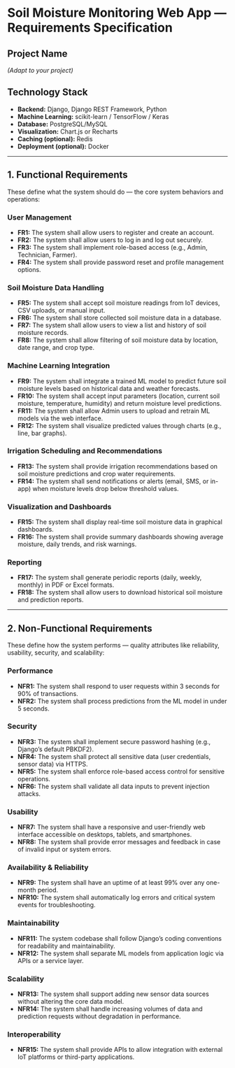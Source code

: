 # Soil Moisture Monitoring Web App — Requirements Specification

## Project Name
*(Adapt to your project)*

## Technology Stack

- **Backend:** Django, Django REST Framework, Python
- **Machine Learning:** scikit-learn / TensorFlow / Keras
- **Database:** PostgreSQL/MySQL
- **Visualization:** Chart.js or Recharts
- **Caching (optional):** Redis
- **Deployment (optional):** Docker

---

## 1. Functional Requirements

These define what the system should do — the core system behaviors and operations:

### User Management

- **FR1:** The system shall allow users to register and create an account.
- **FR2:** The system shall allow users to log in and log out securely.
- **FR3:** The system shall implement role-based access (e.g., Admin, Technician, Farmer).
- **FR4:** The system shall provide password reset and profile management options.

### Soil Moisture Data Handling

- **FR5:** The system shall accept soil moisture readings from IoT devices, CSV uploads, or manual input.
- **FR6:** The system shall store collected soil moisture data in a database.
- **FR7:** The system shall allow users to view a list and history of soil moisture records.
- **FR8:** The system shall allow filtering of soil moisture data by location, date range, and crop type.

### Machine Learning Integration

- **FR9:** The system shall integrate a trained ML model to predict future soil moisture levels based on historical data and weather forecasts.
- **FR10:** The system shall accept input parameters (location, current soil moisture, temperature, humidity) and return moisture level predictions.
- **FR11:** The system shall allow Admin users to upload and retrain ML models via the web interface.
- **FR12:** The system shall visualize predicted values through charts (e.g., line, bar graphs).

### Irrigation Scheduling and Recommendations

- **FR13:** The system shall provide irrigation recommendations based on soil moisture predictions and crop water requirements.
- **FR14:** The system shall send notifications or alerts (email, SMS, or in-app) when moisture levels drop below threshold values.

### Visualization and Dashboards

- **FR15:** The system shall display real-time soil moisture data in graphical dashboards.
- **FR16:** The system shall provide summary dashboards showing average moisture, daily trends, and risk warnings.

### Reporting

- **FR17:** The system shall generate periodic reports (daily, weekly, monthly) in PDF or Excel formats.
- **FR18:** The system shall allow users to download historical soil moisture and prediction reports.

---

## 2. Non-Functional Requirements

These define how the system performs — quality attributes like reliability, usability, security, and scalability:

### Performance

- **NFR1:** The system shall respond to user requests within 3 seconds for 90% of transactions.
- **NFR2:** The system shall process predictions from the ML model in under 5 seconds.

### Security

- **NFR3:** The system shall implement secure password hashing (e.g., Django’s default PBKDF2).
- **NFR4:** The system shall protect all sensitive data (user credentials, sensor data) via HTTPS.
- **NFR5:** The system shall enforce role-based access control for sensitive operations.
- **NFR6:** The system shall validate all data inputs to prevent injection attacks.

### Usability

- **NFR7:** The system shall have a responsive and user-friendly web interface accessible on desktops, tablets, and smartphones.
- **NFR8:** The system shall provide error messages and feedback in case of invalid input or system errors.

### Availability & Reliability

- **NFR9:** The system shall have an uptime of at least 99% over any one-month period.
- **NFR10:** The system shall automatically log errors and critical system events for troubleshooting.

### Maintainability

- **NFR11:** The system codebase shall follow Django’s coding conventions for readability and maintainability.
- **NFR12:** The system shall separate ML models from application logic via APIs or a service layer.

### Scalability

- **NFR13:** The system shall support adding new sensor data sources without altering the core data model.
- **NFR14:** The system shall handle increasing volumes of data and prediction requests without degradation in performance.

### Interoperability

- **NFR15:** The system shall provide APIs to allow integration with external IoT platforms or third-party applications.
